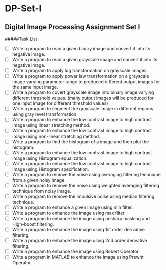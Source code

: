 # DP-Set-I
Digital Image Processing Assignment Set I
--------------

#####Task List

 - [ ] Write a program to read a given binary image and convert it into its negative image.
 - [ ] Write a program to read a given grayscale image and convert it into its negative image.
 - [ ] Write a program to apply log transformation on grayscale images.
 - [ ] Write a program to apply power law transformation on a grayscale image varying parameter range to produced different output images for the same input image.
 - [ ] Write a program to covert grayscale image into binary image varying different threshold values. (many output images will be produced for one input image for different threshold values)
 - [ ] Write a program to segment the grayscale image in different regions using gray level transformation.
 - [ ] Write a program to enhance the low contrast image to high contrast image using linear stretching method.
 - [ ]  Write a program to enhance the low contrast image to high contrast image using non-linear stretching method.
 - [ ]  Write a program to find the histogram of a image and then plot the histogram.
 - [ ]  Write a program to enhance the low contrast image to high contrast image using Histogram equalization.
 - [ ]  Write a program to enhance the low contrast image to high contrast image using Histogram specification.
 - [ ]  Write a program to remove the noise using averaging filtering technique from a given noisy image.
 - [ ]  Write a program to remove the noise using weighted averaging filtering technique from noisy image.
 - [ ]  Write a program to remove the impulsive noise using median filtering technique.
 - [ ]  Write a program to enhance a given image using min filter.
 - [ ]  Write a program to enhance the image using max filter.
 - [ ]  Write a program to enhance the image using unsharp masking and High-boost filtering.
 - [ ]  Write a program to enhance the image using 1st order derivative filtering.
 - [ ]  Write a program to enhance the image using 2nd order derivative filtering.
 - [ ]  Write a program to enhance the image using Robert Operator.
 - [ ]  Write a program in MATLAB to enhance the image using Prewitt Operator.
